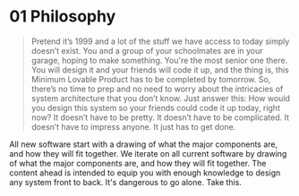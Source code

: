 # 01 Philosophy

> Pretend it’s 1999 and a lot of the stuff we have access to today simply doesn’t exist. You and a group of your schoolmates are in your garage, hoping to make something. You're the most senior one there. You will design it and your friends will code it up, and the thing is, this Minimum Lovable Product has to be completed by tomorrow. So, there’s no time to prep and no need to worry about the intricacies of system architecture that you don’t know. Just answer this: How would you design this system so your friends could code it up today, right now? It doesn’t have to be pretty. It doesn’t have to be complicated. It doesn’t have to impress anyone. It just has to get done.

All new software start with a drawing of what the major components are, and how they will fit together. We iterate on all current software by drawing of what the major components are, and how they will fit together. The content ahead is intended to equip you with enough knowledge to design any system front to back. It's dangerous to go alone. Take this.
